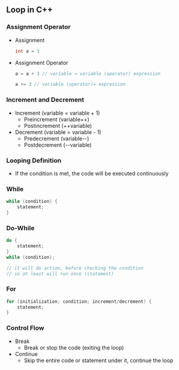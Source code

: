 ## Loop in C++

### Assignment Operator
* Assignment
    ```cpp
    int a = 3
    ```
* Assignment Operator
    ```cpp
    a = a + 3 // variable = variable (operator) expression

    a += 3 // variable (operator)= expression
    ```

### Increment and Decrement
* Increment (variable = variable + 1)
    * Preincrement (variable++)
    * Postincrement (++variable)
* Decrement (variable = variable - 1)
    * Predecrement (variable--)
    * Postdecrement (--variable)

### Looping Definition
* If the condition is met, the code will be executed continuously

### While
```cpp
while (condition) {
    statement;
}
```

### Do-While
```cpp
do {
    statement;
}
while (condition);

// it will do action, before checking the condition
// so at least will run once (statement)
```

### For
```cpp
for (initialization; condition; increment/decrement) {
    statement;
}
```

### Control Flow
* Break
    * Break or stop the code (exiting the loop)
* Continue
    * Skip the entire code or statement under it, continue the loop
